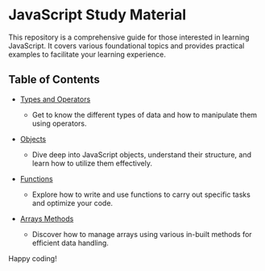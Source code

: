# JavaScript Study Material

This repository is a comprehensive guide for those interested in learning JavaScript. It covers various foundational topics and provides practical examples to facilitate your learning experience.

## Table of Contents

- [Types and Operators](./JavaScript/Types%20and%20Operators%20)
  - Get to know the different types of data and how to manipulate them using operators.
  
- [Objects](./JavaScript/Objects)
  - Dive deep into JavaScript objects, understand their structure, and learn how to utilize them effectively.
  
- [Functions](./JavaScript/Functions)
  - Explore how to write and use functions to carry out specific tasks and optimize your code.
  
- [Arrays Methods](./JavaScript/Arrays%20Methods)
  - Discover how to manage arrays using various in-built methods for efficient data handling.

Happy coding!
